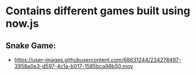 # Contains different games built using now.js


## Snake Game:
- https://user-images.githubusercontent.com/68631244/234278497-3958a0e3-d597-4c1a-b017-1585bca98b50.mov

